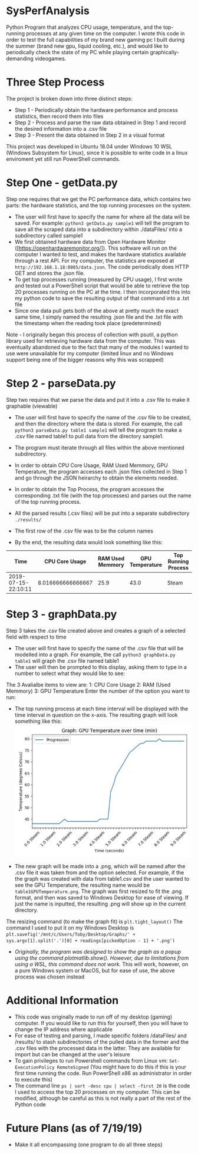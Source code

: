 # SysPerfAnalysis
Python Program that analyzes CPU usage, temperature, and the top-running processes at any given time on the computer. I wrote this code in order to test the full capabilities of my brand new gaming pc I built during the summer (brand new gpu, liquid cooling, etc.), and would like to periodically check the state of my PC while playing certain graphically-demanding videogames.

# Three Step Process
The project is broken down into three distinct steps:
* Step 1 - Periodically obtain the hardware performance and process statistics, then record them into files
* Step 2 - Process and parse the raw data obtained in Step 1 and record the desired information into a .csv file
* Step 3 - Present the data obtained in Step 2 in a visual format

This project was developed in Ubuntu 18.04 under Windows 10 WSL (Windows Subsystem for Linux), since it is possible to write code in a linux enviroment yet still run PowerShell commands.

# Step One - getData.py 
Step one requires that we get the PC performance data, which contains two parts: the hardware statistics, and the top running processes on the system.
* The user will first have to specify the name for where all the data will be saved. For example: `python3 getData.py sample1` will tell the program to save all the scraped data into a subdirectory within ./dataFiles/ into a subdirectory called sample1
* We first obtained hardware data from Open Hardware Monitor ([https://openhardwaremonitor.org/]). This software will run on the computer I wanted to test, and makes the hardware statistics available through a rest API. For my computer, the statistics are exposed at `http://192.168.1.18:8085/data.json`. The code periodically does HTTP GET and stores the .json file.
* To get top processes running (measured by CPU usage), I first wrote and tested out a PowerShell script that would be able to retrieve the top 20 processes running on the PC at the time. I then incorporated this into my python code to save the resulting output of that command into a .txt file
* Since one data pull gets both of the above at pretty much the exact same time, I simply named the resulting .json file and the .txt file with the timestamp when the reading took place (predetermined)

Note - I originally began this process of collection with psutil, a python library used for retrieving hardware data from the computer. This was eventually abandoned due to the fact that many of the modules I wanted to use were unavailable for my computer (limited linux and no Windows support being one of the bigger reasons why this was scrapped)

# Step 2 - parseData.py
Step two requires that we parse the data and put it into a .csv file to make it graphable (viewable)
* The user will first have to specify the name of the .csv file to be created, and then the directory where the data is stored. For example, the call `python3 parseData.py table1 sample1` will tell the program to make a .csv file named table1 to pull data from the directory sample1.

* The program must iterate through all files within the above mentioned subdirectory. 
* In order to obtain CPU Core Usage, RAM Used Memmory, GPU Temperature, the program accesses each .json files collected in Step 1 and go through the JSON heirarchy to obtain the elements needed.
* In order to obtain the Top Process, the program accesses the corresponding .txt file (with the top processes) and parses out the name of the top running process.
* All the parsed results (.csv files) will be put into a separate subdirectory `./results/`
* The first row of the .csv file was to be the column names

* By the end, the resulting data would look something like this:

Time|CPU Core Usage|RAM Used Memmory|GPU Temperature|Top Running Process
|---|---|---|---|---|
2019-07-15-22:10:11|8.016666666666667|25.9|43.0|Steam

# Step 3 - graphData.py
Step 3 takes the .csv file created above and creates a graph of a selected field with respect to time
* The user will first have to specify the name of the .csv file that will be modelled into a graph. For example, the call `python3 graphData.py table1` will graph the .csv file named table1
* The user will then be prompted to this display, asking them to type in a number to select what they would like to see:

The 3 Avalialbe items to view are:
 1: CPU Core Usage
 2: RAM (Used Memmory)
 3: GPU Temperature
Enter the number of the option you want to run:

* The top running process at each time interval will be displayed with the time interval in question on the x-axis. The resulting graph will look something like this:
![Example Graph](exampleGraph.png)
 
* The new graph will be made into a .png, which will be named after the .csv file it was taken from and the option selected. For example, if the the graph was created with data from table1.csv and the user wanted to see the GPU Temperature, the resulting name would be `table1GPUTemperature.png`. The graph was first resized to fit the .png format, and then was saved to Windows Desktop for ease of viewing. If just the name is inputted, the resulting .png will show up in the current directory. 

The resizing command (to make the graph fit) is `plt.tight_layout()`
The command I used to put it on my Windows Desktop is `plt.savefig('/mnt/c/Users/Toby/Desktop/Graphs/' + sys.argv[1].split('.')[0] + readings[pickedOption - 1] + '.png')`

* _Originally, the program was designed to show the graph as a popup using the command plotmatlib.show(). However, due to limitations from using a WSL, this command does not work._ This will work, however, on a pure Windows system or MacOS, but for ease of use, the above process was chosen instead


# Additional Information
* This code was originally made to run off of my desktop (gaming) computer. If you would like to run this for yourself, then you will have to change the IP address where applicable
* For ease of testing and parsing, I made specific folders /dataFiles/ and /results/ to stash subdirectories of the pulled data in the former and the .csv files with the processed data in the latter. They are available for import but can be changed at the user's leisure
* To gain privileges to run Powershell commands from Linux vm: `Set-ExecutionPolicy RemoteSigned` (You might have to do this if this is your first time running the code. Run PowerShell x86 as administrator in order to execute this)
* The command line `ps | sort -desc cpu | select -first 20` is the code I used to access the top 20 processes on my computer. This can be modified, although be careful as this is not really a part of the rest of the Python code


# Future Plans (as of 7/19/19)
* Make it all encompassing (one program to do all three steps)




